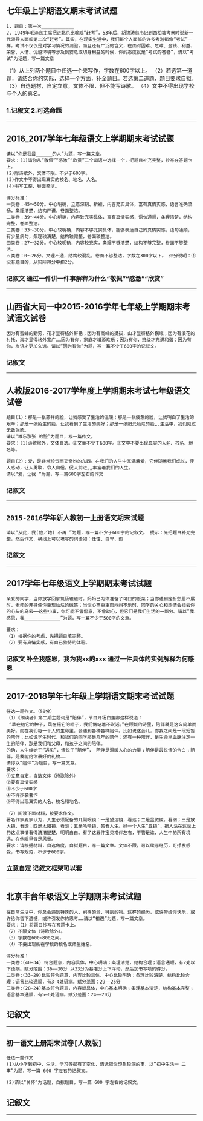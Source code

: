 ## 七年级上学期语文期末考试试题
```
1. 题目：第一次____________
2. 1949年毛泽东主席把进北京比喻成“赶考”，53年后，胡锦涛总书记到西柏坡考察时说新一代领导人面临第二次“赶考”。其实，在现实生活中，我们每个人面临的许多考验都像“考试”一样，考试不仅仅是对学习情况的测验，而且还有广泛的含义，在面对困难、危难、金钱、利益、荣誉、人情、优越环境等涉及到安危或切身利益的时候，你的态度就是“考试的答卷”，请以“考试”为话题，写一篇文章
```
（1）从上列两个题目中任选一个来写作，字数在600字以上。
（2）若选第一道题，请结合你的实际，选择一个方面，补全题目。若选第二道题，题目要求自拟。
（3）自选题材，自定立意，文体不限，但不能写诗歌。
（4）文中不得出现学校与个人的真名。
### 1.记叙文 2.可选命题
---
## 2016_2017学年七年级语文上学期期末考试试题
```
请以“你是我最______的人”为题，写一篇文章。
要求：(1)请你从“敬佩”“感激”“欣赏”三个词语中选择一个，把题目补充完整，抄写在答题卡上。
(2)除诗歌外，文体不限。不少于600字。
(3)作文中不得出现真实的校名、地名、人名。
(4)书写工整，卷面整洁。

评分标准：
一类卷：45～50分。中心明确，立意深刻、新颖，内容充实具体，富有真情实感，语言准确流畅，条理清楚，结构严谨，卷面整洁。
二类卷：39～44分。中心明确，内容较充实具体，富有真情实感，语句通顺，条理清楚，结构完整，卷面整洁。
三类卷：33～38分。中心较明确，内容不够充实具体，能够表达自己的真情实感，语句通顺，有少量病句，条理较清楚，结构较完整，卷面较整洁。
四类卷：27～32分。中心较明确，内容较充实，条理不够清楚，结构不够完整，卷面不够整洁。
五类卷：0～26分。文理不通，结构较混乱，卷面不够整洁，字数在300字以下。 评分说明：①没有题目的，从实际得分中扣2分。
```
### 记叙文 通过一件讲一件事解释为什么“敬佩”“感激”“欣赏”
---
## 山西省大同一中2015-2016学年七年级上学期期末考试语文试卷
```
因为有蜜蜂的勤劳，花才显得格外鲜艳；因为有高峰的挺拔，山才显得格外巍峨；因为有浪花的衬托，海才显得格外宽广……因为有你，家庭才增添欢乐；因为有你，班级才充满和谐；因为有你，友谊才更加久远。请以“因为有你”为题，写一篇不少于600字的记叙文。
```
### 记叙文
---
## 人教版2016-2017学年度上学期期末考试七年级语文试卷
```
题目(1)：那是一张慈祥的脸，让我感受了生活的温暖；那是一张疲惫的脸，让我明白了生活的艰辛；那是一张陌生的脸，让我看到了生活的美好；那是一张阳光灿烂的脸„„生活中，我们见过无数张脸。
请以“难忘那张 的脸”为题目，写一篇作文。
要求：(1)诗歌除外，文体自选。②文章不少于600字。③文中不要出现真实的人名、校名、地名等。

题目(2)：爱，是非常珍贵而又奇妙的东西。在我们的人生中充满着爱，它伴随着我们成长，使人感动，让人勇敢，令人自信，促人前进„„丰富着我们的人生。
请以“爱，让我 ”为题，写一篇600字左右的作文
```
### 记叙文 
---
## ```2015-2016学年新人教初一上册语文期末试题```
```
请以“从此，我(他／她) 不再 ”为题，写一篇不少于600字的记叙文。 提示：先把题目补充完整，然后作文．横线上可以填写的词语如：任性、自卑、孤
```
### 记叙文
---
## 2017学年七年级语文上学期期末考试试题
```
亲爱的同学，当你放学回家饥肠辘辘时，妈妈已为你准备了可口的饭菜；当你遇到挫折愁眉不展时，老师的开导使你重现灿烂的微笑；当你心事重重而闷闷不乐时，同学的关心和热情会扫去你的心头的乌云┅┅这些小事，你可能不曾留意，不曾动心，但它们是我们生活的一部分。请以“我感恩，我＿＿＿＿＿＿＿＿”为题，写一篇不少于500字的文章。

要求：
（1）根据你的考虑，先把题目填完整。
（2）要有真情实感，有自已独特的体验。
```
### 记叙文 补全我感恩，我为我xx的xxx 通过一件具体的实例解释为何感恩
---
## 2017-2018学年七年级上学期语文期末考试试题
```
任选一题作文。（50分）
（1）《朗读者》第二期主题词是“陪伴”，节目开场白董卿这样说道：
 “草在结它的种子，风在摇它的叶子，我们俩站着不说话。”在顾城的诗里，陪伴就是这么简单而美好。而在我们每一个人的生命里，会遇到各种各样陪伴。比如说这会儿，你我之间是一段短暂的陪伴；比如说学生时代，和我们的同学那是几年的陪伴；还有一种陪伴，是生命里血脉注定一生的陪伴，那是我们和父母，和孩子之间的陪伴。
的确，人生缘始于“遇见”，情长于“陪伴”， 陪伴是温暖人心的力量；陪伴是最长情的告白；陪伴，是我能给你最好的礼物……
请你以“陪伴”为题目，写一篇文章。
要求：
①立意自定，自选文体（诗歌除外）
②要有真情实感
③不少于600字
④不得抄袭套作
⑤不得出现真实的人名、校名和地名。

（2）阅读下面材料，按要求作文。
著名作家麦家认为，人生必须配备的几副眼镜：一是望远镜，看远；二是显微镜，看细；三是放大镜，看透；四是太阳镜，看淡；五是哈哈镜，笑看人生。好一个人生“五镜”，把人活在这世上的这点事情看得清清楚楚、明明白白。有了这五件宝贝常伴左右，不管是谁，人生中的所有境遇，在他眼里皆是风景。
要求：请根据材料，自选角度，自拟题目，写一篇文章。文体不限，可以续写经历，可抒发感受，书写规范，不少于600字。

```
### 立意自定 记叙文框架可以套
---
## 北京丰台年级语文上学期期末考试试题
```
在日常生活中，你总会遇到特殊的人、别样的景、特别的物。这样的经历，或许带给你快乐，或许给你留下遗憾，或许引发你的思考……请以“相遇”为题，写一篇文章。
要求：（1）将题目抄写在答题卡上。
（2）不限文体（诗歌除外）。
（3）字数在600-800之间。
（4）不要出现所在学校的校名或师生姓名。

评分标准：
一类卷:(40—34) 符合题意，内容具体，中心明确；条理清楚，结构合理；语言通顺，有2处以下语病。赋分范围：36——30分 以33分为基准分上下浮动，然后加书写项的得分。
二类卷:(33—29)比较符合题意，内容比较具体，中心比较明确；条理比较清楚，结构比较合理；语言比较通顺，有3—4处语病。赋分范围：29——25分
三类卷:(28—24)基本符合题意，内容尚具体，中心基本明确；条理基本清楚，结构基本完整；语言基本通顺，有5—6处语病。赋分范围：24——20分
```
## 记叙文
---
## `初一语文上册期末试卷[人教版]`
```
任选一题作文 
(1)从小学到初中，生活、学习等都有了变化，请选取你印象较深的事，以“初中生活一 二事”为题，写一篇 600 字左右的记叙文。 

(2)请以“关怀”为话题，自拟题目，写一篇 600 字左右的记叙文。
```
## 记叙文
---
